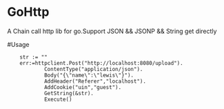 # GoHttp
A Chain call http lib for go.Support JSON &amp;&amp; JSONP &amp;&amp; String get directly

#Usage 
```
    str := ""
    err:=httpclient.Post("http://localhost:8080/upload").
            ContentType("application/json").
            Body("{\"name\":\"lewis\"}").
            AddHeader("Referer","localhost").
            AddCookie("uin","guest").
            GetString(&str).
            Execute()
```